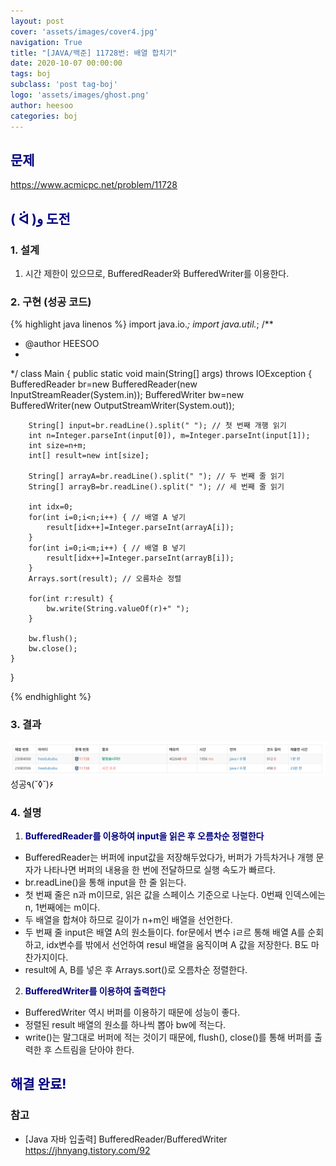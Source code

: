 ```yaml
---
layout: post
cover: 'assets/images/cover4.jpg'
navigation: True
title: "[JAVA/백준] 11728번: 배열 합치기"
date: 2020-10-07 00:00:00
tags: boj
subclass: 'post tag-boj'
logo: 'assets/images/ghost.png'
author: heesoo
categories: boj
---
```

## <span style="color:navy">문제</span>
<https://www.acmicpc.net/problem/11728>

## <span style="color:navy">( ᐛ )و 도전</span>

### 1. 설계
1. 시간 제한이 있으므로, BufferedReader와 BufferedWriter를 이용한다.

### 2. 구현 (성공 코드)
{% highlight java linenos %}
import java.io.*;
import java.util.*;
/**
 * @author HEESOO
 *
 */
class Main {
	public static void main(String[] args) throws IOException {
		BufferedReader br=new BufferedReader(new InputStreamReader(System.in));
		BufferedWriter bw=new BufferedWriter(new OutputStreamWriter(System.out));

		String[] input=br.readLine().split(" "); // 첫 번째 개행 읽기
		int n=Integer.parseInt(input[0]), m=Integer.parseInt(input[1]);
		int size=n+m;
		int[] result=new int[size];
		
		String[] arrayA=br.readLine().split(" "); // 두 번째 줄 읽기
		String[] arrayB=br.readLine().split(" "); // 세 번째 줄 읽기
		
		int idx=0;
		for(int i=0;i<n;i++) { // 배열 A 넣기
			result[idx++]=Integer.parseInt(arrayA[i]);
		}
		for(int i=0;i<m;i++) { // 배열 B 넣기
			result[idx++]=Integer.parseInt(arrayB[i]);
		}
		Arrays.sort(result); // 오름차순 정렬
		
		for(int r:result) {
			bw.write(String.valueOf(r)+" ");
		}
		
		bw.flush();
		bw.close();
	}
    
}

{% endhighlight %}

### 3. 결과
![실행결과](./assets/images/201007_1.PNG)
성공٩(˘◊˘)۶  

### 4. 설명
1. **<span style="color:navy">BufferedReader를 이용하여 input을 읽은 후 오름차순 정렬한다</span>**  
- BufferedReader는 버퍼에 input값을 저장해두었다가, 버퍼가 가득차거나 개행 문자가 나타나면 버퍼의 내용을 한 번에 전달하므로 실행 속도가 빠르다.
- br.readLine()을 통해 input을 한 줄 읽는다.
- 첫 번째 줄은 n과 m이므로, 읽은 값을 스페이스 기준으로 나눈다. 0번째 인덱스에는 n, 1번째에는 m이다.
- 두 배열을 합쳐야 하므로 길이가 n+m인 배열을 선언한다.
- 두 번째 줄 input은 배열 A의 원소들이다. for문에서 변수 iㄹ르 통해 배열 A를 순회하고, idx변수를 밖에서 선언하여 resul 배열을 움직이며 A 값을 저장한다. B도 마찬가지이다.
- result에 A, B를 넣은 후 Arrays.sort()로 오름차순 정렬한다.

2. **<span style="color:navy">BufferedWriter를 이용하여 출력한다</span>** 
- BufferedWriter 역시 버퍼를 이용하기 때문에 성능이 좋다.
- 정렬된 result 배열의 원소를 하나씩 뽑아 bw에 적는다.
- write()는 말그대로 버퍼에 적는 것이기 때문에, flush(), close()를 통해 버퍼를 출력한 후 스트림을 닫아야 한다.

## <span style="color:navy">해결 완료!</span>

### 참고
- [Java 자바 입출력] BufferedReader/BufferedWriter <https://jhnyang.tistory.com/92>
